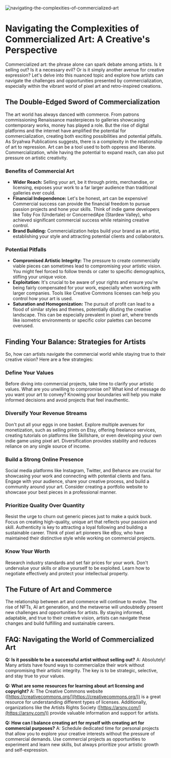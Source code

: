 ![navigating-the-complexities-of-commercialized-art](https://images.pexels.com/photos/2050346/pexels-photo-2050346.jpeg?auto=compress&cs=tinysrgb&fit=crop&h=627&w=1200)

# Navigating the Complexities of Commercialized Art: A Creative's Perspective

Commercialized art: the phrase alone can spark debate among artists. Is it selling out? Is it a necessary evil? Or is it simply another avenue for creative expression? Let's delve into this nuanced topic and explore how artists can navigate the challenges and opportunities presented by commercialization, especially within the vibrant world of pixel art and retro-inspired creations.

## The Double-Edged Sword of Commercialization

The art world has always danced with commerce. From patrons commissioning Renaissance masterpieces to galleries showcasing contemporary works, money has played a role. But the rise of digital platforms and the internet have amplified the potential for commercialization, creating both exciting possibilities and potential pitfalls. As Sryahwa Publications suggests, there is a complexity in the relationship of art to repression. Art can be a tool used to both oppress and liberate. Commercialization, while having the potential to expand reach, can also put pressure on artistic creativity.

### Benefits of Commercial Art

*   **Wider Reach:** Selling your art, be it through prints, merchandise, or licensing, exposes your work to a far larger audience than traditional galleries ever could.
*   **Financial Independence:** Let's be honest, art can be expensive! Commercial success can provide the financial freedom to pursue passion projects and hone your skills. Think of indie game developers like Toby Fox (Undertale) or ConcernedApe (Stardew Valley), who achieved significant commercial success while retaining creative control.
*   **Brand Building:** Commercialization helps build your brand as an artist, establishing your style and attracting potential clients and collaborators.

### Potential Pitfalls

*   **Compromised Artistic Integrity:** The pressure to create commercially viable pieces can sometimes lead to compromising your artistic vision. You might feel forced to follow trends or cater to specific demographics, stifling your unique voice.
*   **Exploitation:** It's crucial to be aware of your rights and ensure you're being fairly compensated for your work, especially when working with larger companies. Tools like Creative Commons licenses can help you control how your art is used.
*   **Saturation and Homogenization:** The pursuit of profit can lead to a flood of similar styles and themes, potentially diluting the creative landscape. This can be especially prevalent in pixel art, where trends like isometric environments or specific color palettes can become overused.

## Finding Your Balance: Strategies for Artists

So, how can artists navigate the commercial world while staying true to their creative vision? Here are a few strategies:

### Define Your Values

Before diving into commercial projects, take time to clarify your artistic values. What are you unwilling to compromise on? What kind of message do you want your art to convey? Knowing your boundaries will help you make informed decisions and avoid projects that feel inauthentic.

### Diversify Your Revenue Streams

Don't put all your eggs in one basket. Explore multiple avenues for monetization, such as selling prints on Etsy, offering freelance services, creating tutorials on platforms like Skillshare, or even developing your own indie game using pixel art. Diversification provides stability and reduces reliance on any single source of income.

### Build a Strong Online Presence

Social media platforms like Instagram, Twitter, and Behance are crucial for showcasing your work and connecting with potential clients and fans. Engage with your audience, share your creative process, and build a community around your art. Consider creating a portfolio website to showcase your best pieces in a professional manner.

### Prioritize Quality Over Quantity

Resist the urge to churn out generic pieces just to make a quick buck. Focus on creating high-quality, unique art that reflects your passion and skill. Authenticity is key to attracting a loyal following and building a sustainable career. Think of pixel art pioneers like eBoy, who have maintained their distinctive style while working on commercial projects.

### Know Your Worth

Research industry standards and set fair prices for your work. Don't undervalue your skills or allow yourself to be exploited. Learn how to negotiate effectively and protect your intellectual property.

## The Future of Art and Commerce

The relationship between art and commerce will continue to evolve. The rise of NFTs, AI art generation, and the metaverse will undoubtedly present new challenges and opportunities for artists. By staying informed, adaptable, and true to their creative vision, artists can navigate these changes and build fulfilling and sustainable careers.

## FAQ: Navigating the World of Commercialized Art

**Q: Is it possible to be a successful artist without selling out?**
A: Absolutely! Many artists have found ways to commercialize their work without compromising their artistic integrity. The key is to be strategic, selective, and stay true to your values.

**Q: What are some resources for learning about art licensing and copyright?**
A: The Creative Commons website ([https://creativecommons.org/](https://creativecommons.org/)) is a great resource for understanding different types of licenses. Additionally, organizations like the Artists Rights Society ([https://arsny.com/](https://arsny.com/)) provide valuable information and support for artists.

**Q: How can I balance creating art for myself with creating art for commercial purposes?**
A: Schedule dedicated time for personal projects that allow you to explore your creative interests without the pressure of commercial demands. Use commercial projects as opportunities to experiment and learn new skills, but always prioritize your artistic growth and self-expression.
